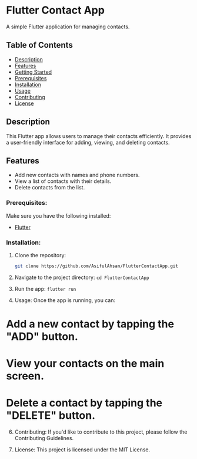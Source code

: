 # Flutter Contact App

A simple Flutter application for managing contacts.

## Table of Contents
- [Description](#description)
- [Features](#features)
- [Getting Started](#getting-started)
- [Prerequisites](#prerequisites)
- [Installation](#installation)
- [Usage](#usage)
- [Contributing](#contributing)
- [License](#license)

## Description

This Flutter app allows users to manage their contacts efficiently. It provides a user-friendly interface for adding, viewing, and deleting contacts.

## Features

- Add new contacts with names and phone numbers.
- View a list of contacts with their details.
- Delete contacts from the list.

### Prerequisites:

Make sure you have the following installed:

- [Flutter](https://flutter.dev/docs/get-started/install)

### Installation:

1. Clone the repository:

   ```bash
   git clone https://github.com/AsifulAhsan/FlutterContactApp.git

2.  Navigate to the project directory:  `cd FlutterContactApp`

3.  Run the app:  `flutter run`

4.  Usage:
Once the app is running, you can:

#  Add a new contact by tapping the "ADD" button.
#  View your contacts on the main screen.
#  Delete a contact by tapping the "DELETE" button.

6.  Contributing:
If you'd like to contribute to this project, please follow the Contributing Guidelines.

7.  License:
This project is licensed under the MIT License.
